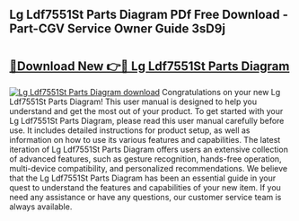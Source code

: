 ## Lg Ldf7551St Parts Diagram PDf Free Download - Part-CGV Service Owner Guide 3sD9j

# <h2><a href="http://dfm4b1h.blite.top/?on=Lg+Ldf7551St+Parts+Diagram">🔗Download New 👉🔴 Lg Ldf7551St Parts Diagram</a></h2>

[![Lg Ldf7551St Parts Diagram download](https://i.imgur.com/lujVjoI.png)](http://dfm4b1h.blite.top/?on=Lg+Ldf7551St+Parts+Diagram)
Congratulations on your new Lg Ldf7551St Parts Diagram! This user manual is designed to help you understand and get the most out of your product. To get started with your Lg Ldf7551St Parts Diagram, please read this user manual carefully before use. It includes detailed instructions for product setup, as well as information on how to use its various features and capabilities. The latest iteration of Lg Ldf7551St Parts Diagram offers users an extensive collection of advanced features, such as gesture recognition, hands-free operation, multi-device compatibility, and personalized recommendations. We believe that the Lg Ldf7551St Parts Diagram has been an essential guide in your quest to understand the features and capabilities of your new item. If you need any assistance or have any questions, our customer service team is always available.
